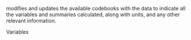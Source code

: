 modifies and updates the available codebooks with the data to indicate all the variables and summaries calculated, along with units, and any other relevant information.

Variables
